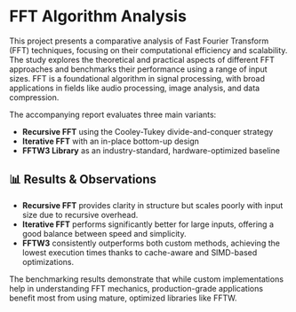 # FFT Algorithm Analysis

This project presents a comparative analysis of Fast Fourier Transform (FFT) techniques, focusing on their computational efficiency and scalability. The study explores the theoretical and practical aspects of different FFT approaches and benchmarks their performance using a range of input sizes. FFT is a foundational algorithm in signal processing, with broad applications in fields like audio processing, image analysis, and data compression.

The accompanying report evaluates three main variants:

* **Recursive FFT** using the Cooley-Tukey divide-and-conquer strategy
* **Iterative FFT** with an in-place bottom-up design
* **FFTW3 Library** as an industry-standard, hardware-optimized baseline

## 📊 Results & Observations

* **Recursive FFT** provides clarity in structure but scales poorly with input size due to recursive overhead.
* **Iterative FFT** performs significantly better for large inputs, offering a good balance between speed and simplicity.
* **FFTW3** consistently outperforms both custom methods, achieving the lowest execution times thanks to cache-aware and SIMD-based optimizations.

The benchmarking results demonstrate that while custom implementations help in understanding FFT mechanics, production-grade applications benefit most from using mature, optimized libraries like FFTW.
